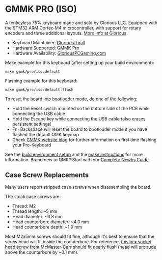 # GMMK PRO (ISO)

A tenkeyless 75% keyboard made and sold by Glorious LLC. Equipped with the STM32 ARM Cortex-M4 microcontroller, with support for rotary encoders and three additional layouts. [More info at Glorious](https://www.pcgamingrace.com/products/glorious-gmmk-pro-75-barebone-black-reservation)

* Keyboard Maintainer: [GloriousThrall](https://github.com/GloriousThrall)
* Hardware Supported: GMMK Pro
* Hardware Availability: [GloriousPCGaming.com](https://www.pcgamingrace.com/products/glorious-gmmk-pro-75-barebone-black-reservation)

Make example for this keyboard (after setting up your build environment):

    make gmmk/pro/iso:default

Flashing example for this keyboard:

    make gmmk/pro/iso:default:flash

To reset the board into bootloader mode, do one of the following:

* Hold the Reset switch mounted on the bottom side of the PCB while connecting the USB cable
* Hold the Escape key while connecting the USB cable (also erases persistent settings)
* Fn+Backspace will reset the board to bootloader mode if you have flashed the default QMK keymap
* Check [GMMK website blog](https://www.pcgamingrace.com/blogs/news/step-by-step-guide-to-configuring-your-gmmk-pro-using-qmk) for further information on first time flashing your Pro-Keyboard 

See the [build environment setup](https://docs.qmk.fm/#/getting_started_build_tools) and the [make instructions](https://docs.qmk.fm/#/getting_started_make_guide) for more information. Brand new to QMK? Start with our [Complete Newbs Guide](https://docs.qmk.fm/#/newbs).

## Case Screw Replacements

Many users report stripped case screws when disassembling the board.

The stock case screws are:
* Thread: M2
* Thread length: ~5 mm
* Head diameter: ~3.8 mm
* Head counterbore diameter: ~4.0 mm
* Head counterbore depth: ~1.9 mm

Most M2x5mm screws should fit fine, although it's best to ensure that the screw head will fit inside the counterbore.
For reference, [this hex socket head screw](https://www.mcmaster.com/91292A005/) from McMaster-Carr should fit nearly flush (head will protrude above the counterbore by ~0.1 mm).

